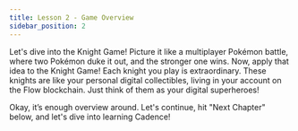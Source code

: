 ```yaml
---
title: Lesson 2 - Game Overview
sidebar_position: 2
---
```


Let's dive into the Knight Game! Picture it like a multiplayer Pokémon battle, where two Pokémon duke it out, and the stronger one wins. Now, apply that idea to the Knight Game! Each knight you play is extraordinary. These knights are like your personal digital collectibles, living in your account on the Flow blockchain. Just think of them as your digital superheroes!

Okay, it’s enough overview around. Let's continue, hit "Next Chapter" below, and let's dive into learning Cadence!
